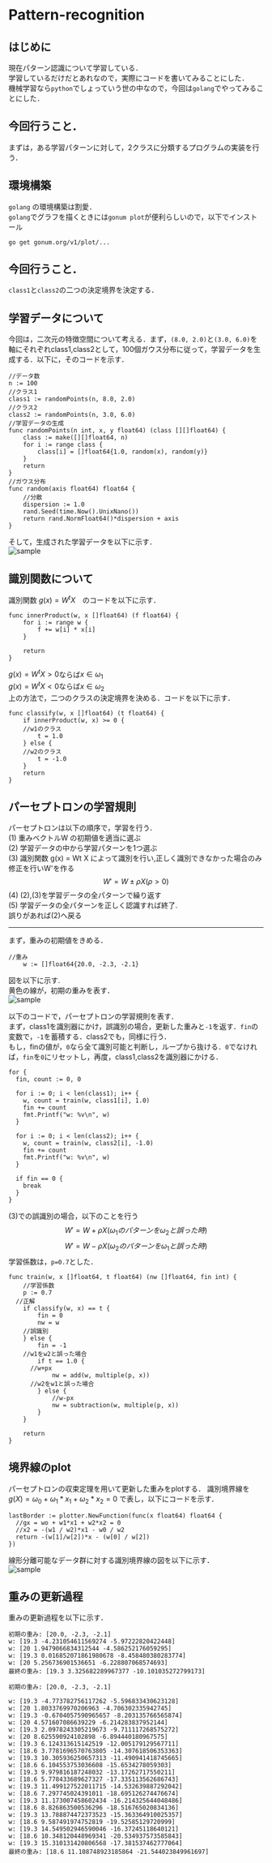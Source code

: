 # Pattern-recognition
## はじめに
現在パターン認識について学習している．　  
学習しているだけだとあれなので，実際にコードを書いてみることにした．  
機械学習なら`python`でしょっていう世の中なので，今回は`golang`でやってみることにした．　　　　

## 今回行うこと．
まずは，ある学習パターンに対して，2クラスに分類するプログラムの実装を行う．

## 環境構築
`golang` の環境構築は割愛．  
`golang`でグラフを描くときには`gonum plot`が便利らしいので，以下でインストール
```
go get gonum.org/v1/plot/...
```

## 今回行うこと．
 `class1`と`class2`の二つの決定境界を決定する．

## 学習データについて
今回は，二次元の特徴空間について考える．まず，`(8.0, 2.0)`と`(3.0, 6.0)`を軸にそれぞれclass1,class2として，100個ガウス分布に従って，学習データを生成する．以下に，そのコードを示す．

```
//データ数
n := 100
//クラス1
class1 := randomPoints(n, 8.0, 2.0)
//クラス2
class2 := randomPoints(n, 3.0, 6.0)
//学習データの生成
func randomPoints(n int, x, y float64) (class [][]float64) {
	class := make([][]float64, n)
	for i := range class {
		class[i] = []float64{1.0, random(x), random(y)}
	}
	return
}
//ガウス分布
func random(axis float64) float64 {
	//分散
	dispersion := 1.0
	rand.Seed(time.Now().UnixNano())
	return rand.NormFloat64()*dispersion + axis
}
```

そして，生成された学習データを以下に示す．  
![sample](https://github.com/mytheta/Pattern-recognition/blob/master/main/first.png)

## 識別関数について
識別関数 $g(x) = W^tX$　のコードを以下に示す．

```
func innerProduct(w, x []float64) (f float64) {
	for i := range w {
		f += w[i] * x[i]
	}

	return
}
```
$g(x) = W^tX > 0$ならば$x\in\omega_1$  
$g(x) = W^tX < 0$ならば$x\in\omega_2$  
上の方法で，二つのクラスの決定境界を決める．コードを以下に示す．

```
func classify(w, x []float64) (t float64) {
	if innerProduct(w, x) >= 0 {
    //w1のクラス
		t = 1.0
	} else {
    //w2のクラス
		t = -1.0
	}
	return
}
```

## パーセプトロンの学習規則
パーセプトロンは以下の順序で，学習を行う．  
(1) 重みベクトルW の初期値を適当に選ぶ  
(2) 学習データの中から学習パターンを1つ選ぶ  
(3) 識別関数 g(x) = Wt X によって識別を行い,正しく識別できなかった場合のみ修正を行いW'を作る  
$$
W' = W ± \rho X (\rho > 0)
$$
(4) (2),(3)を学習データの全パターンで繰り返す  
(5) 学習データの全パターンを正しく認識すれば終了.  
誤りがあれば(2)へ戻る

 ---
まず，重みの初期値をきめる．

```
//重み
	w := []float64{20.0, -2.3, -2.1}
```
図を以下に示す.  
黄色の線が，初期の重みを表す．  
![sample](https://github.com/mytheta/Pattern-recognition/blob/master/main/weight.png)

以下のコードで，パーセプトロンの学習規則を表す．  
まず，class1を識別器にかけ，誤識別の場合，更新した重みと`-1`を返す．`fin`の変数で，`-1`を蓄積する．class2でも，同様に行う．  
もし，finの値が，`0`なら全て識別可能と判断し，ループから抜ける．`0`でなければ，`fin`を`0`にリセットし，再度，class1,class2を識別器にかける．
```
for {
  fin, count := 0, 0

  for i := 0; i < len(class1); i++ {
    w, count = train(w, class1[i], 1.0)
    fin += count
    fmt.Printf("w: %v\n", w)
  }

  for i := 0; i < len(class2); i++ {
    w, count = train(w, class2[i], -1.0)
    fin += count
    fmt.Printf("w: %v\n", w)
  }

  if fin == 0 {
    break
  }
}
```
(3)での誤識別の場合，以下のことを行う
$$
W' = W + \rho X (\omega_1のパターンを\omega_2と誤った時)  
$$
$$
W' = W - \rho X (\omega_2のパターンを\omega_1と誤った時)
$$
学習係数は，`p=0.7`とした．  

```
func train(w, x []float64, t float64) (nw []float64, fin int) {
	//学習係数
	p := 0.7
  //正解
	if classify(w, x) == t {
		fin = 0
		nw = w
    //誤識別
	} else {
		fin = -1
    //w1をw2と誤った場合
		if t == 1.0 {
      //w+px
			nw = add(w, multiple(p, x))
      //w2をw1と誤った場合
		} else {
			//w-px
			nw = subtraction(w, multiple(p, x))
		}
	}

	return
}
```
## 境界線のplot
パーセプトロンの収束定理を用いて更新した重みをplotする．
識別境界線を$g(X) = \omega_0 + \omega_1*x_1 + \omega_2*x_2 = 0$ で表し，以下にコードを示す．
```
lastBorder := plotter.NewFunction(func(x float64) float64 {
  //gx = wo + w1*x1 + w2*x2 = 0
  //x2 = -(w1 / w2)*x1 - w0 / w2
  return -(w[1]/w[2])*x - (w[0] / w[2])
})
```
線形分離可能なデータ群に対する識別境界線の図を以下に示す．  
![sample](https://github.com/mytheta/Pattern-recognition/blob/master/main/points.png)

## 重みの更新過程
重みの更新過程を以下に示す．

```
初期の重み: [20.0, -2.3, -2.1]
w: [19.3 -4.231054611569274 -5.97222820422448]
w: [20 1.9479066834312544 -4.586252176059295]
w: [19.3 0.016852071861980678 -8.458480380283774]
w: [20 5.256736901536651 -6.228807068574693]
最終の重み: [19.3 3.325682289967377 -10.101035272799173]
```

```
初期の重み: [20.0, -2.3, -2.1]

w: [19.3 -4.773782756117262 -5.596833430623128]
w: [20 1.8033769970206963 -4.706302335942745]
w: [19.3 -0.6704057590965657 -8.203135766565874]
w: [20 4.571607086639229 -6.214283837952144]
w: [19.3 2.0978243305219673 -9.711117268575272]
w: [20 8.625590924102898 -6.894440180967575]
w: [19.3 6.124313615142519 -12.005179129567711]
w: [18.6 3.7781696570763805 -14.307618506353363]
w: [19.3 10.305936250657313 -11.490941418745665]
w: [18.6 6.104553753036608 -15.6534278059303]
w: [19.3 9.979816187248032 -13.17262717550211]
w: [18.6 5.778433689627327 -17.335113562686743]
w: [19.3 11.499127522011715 -14.532639887292042]
w: [18.6 7.297745024391011 -18.695126274476674]
w: [19.3 11.173007458602434 -16.214325644048486]
w: [18.6 8.826863500536296 -18.516765020834136]
w: [19.3 13.788874472373523 -15.363364910025357]
w: [18.6 9.587491974752819 -19.52585129720999]
w: [19.3 14.549502946590046 -16.37245118640121]
w: [18.6 10.348120448969341 -20.534937573585843]
w: [19.3 15.310131420806568 -17.381537462777064]
最終の重み: [18.6 11.108748923185864 -21.544023849961697]

```
